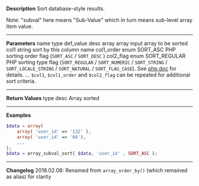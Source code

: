 **Description**
Sort database-style results.

Note: "subval" here means "Sub-Value" which in turn means sub-level array item value.

--------
**Parameters**
name	type	def_value	desc
array	array		input array to be sorted
col1	string		sort by this column name
col1_order	enum	SORT_ASC	PHP sorting order flag (`SORT_ASC` / `SORT_DESC` )
col2_flag	enum	SORT_REGULAR	PHP sorting type flag (`SORT_REGULAR` / `SORT_NUMERIC` / `SORT_STRING` / `SORT_LOCALE_STRING` / `SORT_NATURAL` / `SORT_FLAG_CASE`).  See [php doc](http://php.net/manual/en/function.array-multisort.php) for details.
...			`$col1`, `$col1_order` and `$col2_flag` can be repeated for additional sort criteria.

--------
**Return Values**
type	desc
Array	sorted

--------
**Examples**

```php
$data = array(
	array( 'user_id' => '132' ),
	array( 'user_id' => '66'),
	...
);
$data = array_subval_sort( $data, 'user_id' , SORT_ASC );
```

--------
**Changelog**
2018.02.08: Renamed from `array_order_by()` (which remained as alias) for clarity
